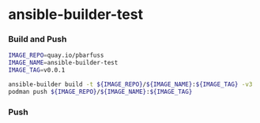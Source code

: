 # ansible-builder-test

### Build and Push

```bash
IMAGE_REPO=quay.io/pbarfuss
IMAGE_NAME=ansible-builder-test
IMAGE_TAG=v0.0.1

ansible-builder build -t ${IMAGE_REPO}/${IMAGE_NAME}:${IMAGE_TAG} -v3
podman push ${IMAGE_REPO}/${IMAGE_NAME}:${IMAGE_TAG}
```

### Push

```bash
```
